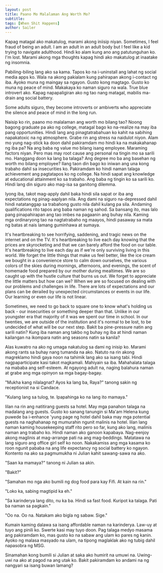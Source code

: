 ```yaml
---
layout: post
title: Paano Mo Malalaman Ang Worth Mo?
subtitle: 
tags: [When Shit Happens]
author: Sailer
---
```

Kapag matagal ako makatulog, marami akong iniisip niyan. Sometimes, I feel fraud of being an adult. I am an adult in an adult body but I feel like a kid trying to navigate adulthood. Hindi ko alam kung ano ang patutunguhan ko. I'm lost. Marami akong mga thoughts kapag hindi ako makatulog at inaatake ng insomnia. 

Pabiling-biling lang ako sa kama. Tapos ko na i-uninstall ang lahat ng social media apps ko. Wala na akong pakialam kung pahirapan akong i-contact ng iba. Ayoko muna ng maingay sa ngayon. Gusto kong magtago. Gusto ko muna ng peace of mind. Makakaya ko naman siguro na wala. True blue introvert ako. Kapag napapaligiran ako ng tao nang matagal, mabilis ma-drain ang social battery.

Some adults siguro, they become introverts or ambiverts who appreciate the silence and peace of mind in the long run. 

Naisip ko rin, paano mo malalaman ang worth mo bilang tao? Noong bagong graduate pa ako ng college, matagal bago ko na-realize na may iba pang opportunities. Hindi lang ang pinagtatrabahuan ko kahit na sabihing napakatoxic na ng atmosphere. Grabe rin ang stress na naidulot niyon. Alam mo yung nag-stick ka doon dahil pakiramdam mo hindi ka na makakahanap ng iba pa? Na ang baba ng value mo bilang isang employee. Maraming factors niyan. Pero mas may root cause ang personal na tingin mo sa sarili mo. Hanggang doon ka lang ba talaga? Ang degree mo ba ang basehan ng worth mo bilang employee? Ilang taon din bago ko iniwan ang una kong trabaho dahil sa insecurities ko. Pakiramdam ko hindi naman talaga achievement ang pagtatapos ko ng college. Na hindi sapat ang knowledge at educational attainment ko sa trabaho. Ang baba ng tingin ko sa sarili ko. Hindi lang din siguro ako mag-isa sa ganitong dilemma. 

Iyong iba, takot mag-apply dahil baka hindi sila sapat or iba ang expectations ng pinag-aaplyan nila. Ang dami na siguro na-depressed dahil hindi natatanggap sa trabahong gusto nila dahil kulang pa sila. Andaming qualifications rito tapos ang baba naman ng sahod. Sa bansang ito, mas lalo pang pinapahirapan ang tao imbes na pagaanin ang buhay nila. Kaming mga ordinaryong tao na nagtatrabaho ng maayos, hindi pasaway sa mata ng batas at nais lamang guminhawa at sumaya. 

It's heartbreaking to see horrifying, saddening, and tragic news on the internet and on the TV. It's heartbreaking to live each day knowing that the prices are skyrocketing and that we can barely afford the food on our table. It's heartbreaking to live each day as if we're only surviving living in this world. We forget the little things that make us feel better, like the ice cream we bought in a convenience store to calm down ourselves, the various colors of the skies during mornings, afternoons, and evenings, the scent of homemade food prepared by our mother during mealtimes. We are so caught up with the hustle culture that burns us out. We forget to appreciate the little matters but how can we? When we are so focused on dealing with our problems and challenges in life. There are lots of expectations and our plans can be derailed by unexpected circumstances or events in our life. Our learning or even our life is not linear. 

Sometimes, we need to go back to square one to know what's holding us back - our insecurities or something deeper than that. Unlike in our youngster era that majority of it was we spent our time in school. In our twenties, we are outside of the institution and it's normal to be lost, to be undecided of what will be our next step. Bakit ba pine-pressure natin ang sarili natin? Kung iba naman ang takbo ng buhay ng iba at hindi naman kailangan na ikompara natin ang seasons natin sa kanila? 

Alas kuwatro na ako ng umaga nakatulog sa dami ng inisip ko. Marami akong rants sa buhay nang tumanda na ako. Natuto na rin akong magreklamo hindi gaya noon na tahimik lang ako sa isang tabi. Hindi nagpaparticipate kasi takot magkamali. Mahiyain sa iba. Mahahalata talaga na mababa ang self-esteem. At ngayong adult na, naging balahura naman at grabe ang mga opinyon sa mga bagay-bagay. 

"Mukha kang nilalagnat? Ayos ka lang ba, Raya?" tanong sakin ng receptionist na si Candace. 

"Kulang lang sa tulog, te. Ipapahinga ko na lang ito mamaya." 

Iilan na rin ang natitirang guests sa hotel. May mga panahon talaga na madalang ang guests. Gusto ko sanang tanungin si Ma'am Helena kung puwede ba i-enhance 'yung page ng hotel dahil baka may mga potential guests na naghahanap ng mumurahin ngunit malinis na hotel. Iilan lang naman kaming housekeeping staff rito pero so far, kung ako lang, malinis naman ang trabaho ko. Hindi naman ako ganoon kapabaya. Nag-eenjoy akong maglinis at mag-arrange pati na ang mag-beddings. Matatawa na lang siguro ang office girl self ko noon. Nakakamiss ang mga kasama ko roon ngunit pababa na ang life expectancy ng social battery ko ngayon. Kontento na ako sa pagmumukha ni Julian kahit sawang-sawa na ako. 

"Saan ka mamaya?" tanong ni Julian sa akin. 

"Bakit?"

"Samahan mo nga ako bumili ng dog food para kay Fifi. At kain na rin." 

"Loko ka, sabing magtipid ka eh." 

"Sa karinderya lang dito, nu ka ba. Hindi sa fast food. Kuripot ka talaga. Pati ba naman sa pagkain."

"Oo na. Oo na. Natakam ako bigla ng sabaw. Sige." 

Kumain kaming dalawa sa isang affordable naman na karinderya. Law-uy at tuyo ang pinili ko. Swerte kasi may tuyo doon. Pag talaga medyo masama ang pakiramdam ko, mas gusto ko na sabaw ang ulam ko pares ng kanin. Ayoko ng malasa masyado na ulam, na tipong maglaklak ako ng tubig dahil napasobra ng MSG. 

Sinamahan kong bumili si Julian at saka ako humirit na umuwi na. Uwing-uwi na ako at pagod na ang utak ko. Bakit pakiramdam ko andami na ng nangyari sa isang buwan lamang?
